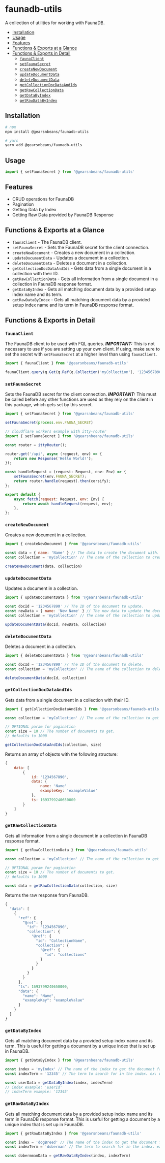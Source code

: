 # faunadb-utils

A collection of utilities for working with FaunaDB.

<!-- toc -->

- [Installation](#installation)
- [Usage](#usage)
- [Features](#features)
- [Functions & Exports at a Glance](#functions--exports-at-a-glance)
- [Functions & Exports in Detail](#functions--exports-in-detail)
  * [`faunaClient`](#faunaclient)
  * [`setFaunaSecret`](#setfaunasecret)
  * [`createNewDocument`](#createnewdocument)
  * [`updateDocumentData`](#updatedocumentdata)
  * [`deleteDocumentData`](#deletedocumentdata)
  * [`getCollectionDocDataAndIds`](#getcollectiondocdataandids)
  * [`getRawCollectionData`](#getrawcollectiondata)
  * [`getDataByIndex`](#getdatabyindex)
  * [`getRawDataByIndex`](#getrawdatabyindex)

<!-- tocstop -->

## Installation

```bash
# npm
npm install @gearsnbeans/faunadb-utils

# yarn
yarn add @gearsnbeans/faunadb-utils
```

## Usage

```javascript
import { setFaunaSecret } from '@gearsnbeans/faunadb-utils'
```

## Features

- CRUD operations for FaunaDB
- Pagination
- Getting Data by Index
- Getting Raw Data provided by FaunaDB Response

## Functions & Exports at a Glance

- `faunaClient` - The FaunaDB client.
- `setFaunaSecret` - Sets the FaunaDB secret for the client connection.
- `createNewDocument` - Creates a new document in a collection.
- `updateDocumentData` - Updates a document in a collection.
- `deleteDocumentData` - Deletes a document in a collection.
- `getCollectionDocDataAndIds` - Gets data from a single document in a collection with their ID.
- `getRawCollectionData` - Gets all information from a single document in a collection in FaunaDB response format.
- `getDataByIndex` - Gets all matching document data by a provided setup index name and its term.
- `getRawDataByIndex` - Gets all matching document data by a provided setup index name and its term in FaunaDB response format.

## Functions & Exports in Detail

### `faunaClient`

The FaunaDB client to be used with FQL queries.
**_IMPORTANT:_** This is not necessary to use if you are setting up your own client. If using, make sure to set the secret with `setFaunaSecret` at a higher level than using `faunaClient`.

```javascript
import { faunaClient } from '@gearsnbeans/faunadb-utils'

faunaClient.query(q.Get(q.Ref(q.Collection('myCollection'), '1234567890')))
```

### `setFaunaSecret`

Sets the FaunaDB secret for the client connection.
**_IMPORTANT:_** This must be called before any other functions are used as they rely on the client in this package, which gets set by this secret.

```javascript
import { setFaunaSecret } from '@gearsnbeans/faunadb-utils'

setFaunaSecret(process.env.FAUNA_SECRET)
```

```javascript
// cloudflare workers example with itty-router
import { setFaunaSecret } from '@gearsnbeans/faunadb-utils'

const router = ittyRouter();

router.get('/api', async (request, env) => {
    return new Response('Hello World!');
});

const handleRequest = (request: Request, env: Env) => {
	setFaunaSecret(env.FAUNA_SECRET);
	return router.handle(request).then(corsify);
};

export default {
	async fetch(request: Request, env: Env) {
		return await handleRequest(request, env);
    },
};
```

### `createNewDocument`

Creates a new document in a collection.

```javascript
import { createNewDocument } from '@gearsnbeans/faunadb-utils'

const data = { name: 'Name' } // The data to create the document with.
const collection = 'myCollection' // The name of the collection to create the document in.

createNewDocument(data, collection)
```

### `updateDocumentData`

Updates a document in a collection.

```javascript
import { updateDocumentData } from '@gearsnbeans/faunadb-utils'

const docId = '1234567890' // The ID of the document to update.
const newData = { name: 'New Name' } // The new data to update the document with.
const collection = 'myCollection' // The name of the collection to update the document in.

updateDocumentData(docId, newData, collection)
```

### `deleteDocumentData`

Deletes a document in a collection.

```javascript
import { deleteDocumentData } from '@gearsnbeans/faunadb-utils'

const docId = '1234567890' // The ID of the document to delete.
const collection = 'myCollection' // The name of the collection to delete the document in.

deleteDocumentData(docId, collection)
```

### `getCollectionDocDataAndIds`

Gets data from a single document in a collection with their ID.

```javascript
import { getCollectionDocDataAndIds } from '@gearsnbeans/faunadb-utils'

const collection = 'myCollection' // The name of the collection to get the document from.

// OPTIONAL param for pagination
const size = 10 // The number of documents to get.
// defaults to 1000

getCollectionDocDataAndIds(collection, size)
```

Returns an array of objects with the following structure:

```javascript
{
    data: [
        {
            id: '1234567890',
            data: {
                name: 'Name'
                exampleKey: 'exampleValue'
            },
            ts: 1693799240650000
        }
    ]
}
```

### `getRawCollectionData`

Gets all information from a single document in a collection in FaunaDB response format.

```javascript
import { getRawCollectionData } from '@gearsnbeans/faunadb-utils'

const collection = 'myCollection' // The name of the collection to get the document from.

// OPTIONAL param for pagination
const size = 10 // The number of documents to get.
// defaults to 1000

const data = getRawCollectionData(collection, size)
```

Returns the raw response from FaunaDB.

```javascript
{
  "data": [
    {
      "ref": {
        "@ref": {
          "id": "1234567890",
          "collection": {
            "@ref": {
              "id": "CollectionName",
              "collection": {
                "@ref": {
                  "id": "collections"
                }
              }
            }
          }
        }
      },
      "ts": 1693799240650000,
      "data": {
        "name": "Name",
        "exampleKey": "exampleValue"
      }
    }
  ]
}
```

### `getDataByIndex`

Gets all matching document data by a provided setup index name and its term. This is useful for getting a document by a unique index that is set up in FaunaDB.

```javascript
import { getDataByIndex } from '@gearsnbeans/faunadb-utils'

const index = 'myIndex' // The name of the index to get the document from.
const indexTerm = '12345' // The term to search for in the index. ex: userId

const userData = getDataByIndex(index, indexTerm)
// index example: 'userId'
// indexTerm example: '12345'
```

### `getRawDataByIndex`

Gets all matching document data by a provided setup index name and its term in FaunaDB response format. This is useful for getting a document by a unique index that is set up in FaunaDB.

```javascript
import { getRawDataByIndex } from '@gearsnbeans/faunadb-utils'

const index = 'dogBreed' // The name of the index to get the document from.
const indexTerm = 'doberman' // The term to search for in the index. ex: userId

const dobermmanData = getRawDataByIndex(index, indexTerm)
```
